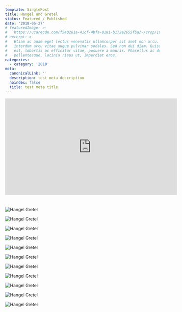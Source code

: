 ```yaml
---
template: SinglePost
title: Hangel und Gretel
status: Featured / Published
date: '2018-06-27'
# featuredImage: >-
#   https://ucarecdn.com/f540281a-41cf-4bfa-8181-b172e2655fba/-/crop/1632x1777/0,672/-/preview/
# excerpt: >-
#   Etiam ac quam eget lectus venenatis ullamcorper sit amet non arcu. Nullam
#   interdum arcu vitae augue pulvinar sodales. Sed non dui diam. Quisque lectus
#   est, lobortis ac efficitur vitae, posuere a mauris. Phasellus ac dui
#   pellentesque, lacinia risus ut, imperdiet eros.
categories:
  - category: '2018'
meta:
  canonicalLink: ''
  description: test meta description
  noindex: false
  title: test meta title
---
```

<iframe width="560" height="315" src="https://www.youtube.com/embed/Id64silK_7M" frameborder="0" allow="accelerometer; autoplay; encrypted-media; gyroscope; picture-in-picture" allowfullscreen></iframe>

#

![Hangel Gretel](/static/images/18-hangel-gretel/1.jpg)

![Hangel Gretel](/static/images/18-hangel-gretel/6.jpg)

![Hangel Gretel](/static/images/18-hangel-gretel/7.jpg)

![Hangel Gretel](/static/images/18-hangel-gretel/10.jpg)

![Hangel Gretel](/static/images/18-hangel-gretel/2.jpg)

![Hangel Gretel](/static/images/18-hangel-gretel/3.jpg)

![Hangel Gretel](/static/images/18-hangel-gretel/4.jpg)

![Hangel Gretel](/static/images/18-hangel-gretel/5.jpg)

![Hangel Gretel](/static/images/18-hangel-gretel/8.jpg)

![Hangel Gretel](/static/images/18-hangel-gretel/9.jpg)

![Hangel Gretel](/static/images/18-hangel-gretel/poster.jpg)
